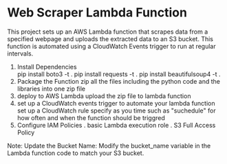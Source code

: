 # Web Scraper Lambda Function
This project sets up an AWS Lambda function that scrapes data from a specified webpage and uploads the extracted data to an S3 bucket. This function is automated using a CloudWatch Events trigger to run at regular intervals.

1. Install Dependencies\
   pip install boto3 -t .
  pip install requests -t .
  pip install beautifulsoup4 -t .
2. Package the Function
   zip all the files including the python code and the libraries into one zip file
3. deploy to AWS Lambda
   upload the zip file to lambda function
4. set up a CloudWatch events trigger
   to automate your lambda function set up a CloudWatch rule specify as you time such as "suchedule" for how often and when       the function should be triggred
5. Configure IAM Policies
   . basic Lambda execution role
   . S3 Full Access Policy

Note: Update the Bucket Name: Modify the bucket_name variable in the Lambda function code to match your S3 bucket.
